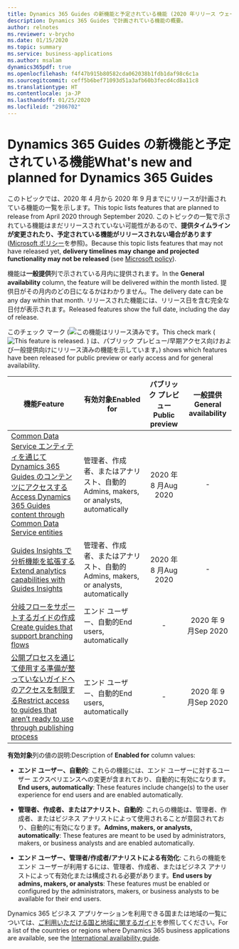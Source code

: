 ```yaml
---
title: Dynamics 365 Guides の新機能と予定されている機能 (2020 年リリース ウェーブ 1)
description: Dynamics 365 Guides で計画されている機能の概要。
author: relnotes
ms.reviewer: v-brycho
ms.date: 01/15/2020
ms.topic: summary
ms.service: business-applications
ms.author: msalam
dynamics365pdf: true
ms.openlocfilehash: f4f47b915b80582cda062038b1fdb1daf98c6c1a
ms.sourcegitcommit: ceff5b6bef71093d51a3afb60b3fecd4cd8a11c8
ms.translationtype: HT
ms.contentlocale: ja-JP
ms.lasthandoff: 01/25/2020
ms.locfileid: "2986702"
---
```

# <a name="whats-new-and-planned-for-dynamics-365-guides"></a><span data-ttu-id="945af-103">Dynamics 365 Guides の新機能と予定されている機能</span><span class="sxs-lookup"><span data-stu-id="945af-103">What's new and planned for Dynamics 365 Guides</span></span>

<span data-ttu-id="945af-104">このトピックでは、2020 年 4 月から 2020 年 9 月までにリリースが計画されている機能の一覧を示します。</span><span class="sxs-lookup"><span data-stu-id="945af-104">This topic lists features that are planned to release from April 2020 through September 2020.</span></span> <span data-ttu-id="945af-105">このトピックの一覧で示されている機能はまだリリースされていない可能性があるので、**提供タイムラインが変更されたり、予定されている機能がリリースされない場合があります** ([Microsoft ポリシー](https://go.microsoft.com/fwlink/p/?linkid=2007332)を参照)。</span><span class="sxs-lookup"><span data-stu-id="945af-105">Because this topic lists features that may not have released yet, **delivery timelines may change and projected functionality may not be released** (see [Microsoft policy](https://go.microsoft.com/fwlink/p/?linkid=2007332)).</span></span>

<span data-ttu-id="945af-106">機能は**一般提供**列で示されている月内に提供されます。</span><span class="sxs-lookup"><span data-stu-id="945af-106">In the **General availability** column, the feature will be delivered within the month listed.</span></span> <span data-ttu-id="945af-107">提供日がその月内のどの日になるかはわかりません。</span><span class="sxs-lookup"><span data-stu-id="945af-107">The delivery date can be any day within that month.</span></span> <span data-ttu-id="945af-108">リリースされた機能には、リリース日を含む完全な日付が表示されます。</span><span class="sxs-lookup"><span data-stu-id="945af-108">Released features show the full date, including the day of release.</span></span>

<span data-ttu-id="945af-109">このチェック マーク (![この機能はリリース済みです。](/dynamics365-release-plan/media/green-checkmark.png "この機能はリリース済みです。")</span><span class="sxs-lookup"><span data-stu-id="945af-109">This check mark (![This feature is released.](/dynamics365-release-plan/media/green-checkmark.png "This feature is released.")</span></span> <span data-ttu-id="945af-110">) は、パブリック プレビュー/早期アクセス向けおよび一般提供向けにリリース済みの機能を示しています。</span><span class="sxs-lookup"><span data-stu-id="945af-110">) shows which features have been released for public preview or early access and for general availability.</span></span>

| <span data-ttu-id="945af-111">機能</span><span class="sxs-lookup"><span data-stu-id="945af-111">Feature</span></span>    | <span data-ttu-id="945af-112">有効対象</span><span class="sxs-lookup"><span data-stu-id="945af-112">Enabled for</span></span>    |  <span data-ttu-id="945af-113">パブリック プレビュー</span><span class="sxs-lookup"><span data-stu-id="945af-113">Public preview</span></span> |  <span data-ttu-id="945af-114">一般提供</span><span class="sxs-lookup"><span data-stu-id="945af-114">General availability</span></span> | 
| ---------- |---------------- | :---------------: |:--------------: |
 | [<span data-ttu-id="945af-115">Common Data Service エンティティを通じて Dynamics 365 Guides のコンテンツにアクセスする</span><span class="sxs-lookup"><span data-stu-id="945af-115">Access Dynamics 365 Guides content through Common Data Service entities</span></span>](access-dynamics-365-guides-content-through-common-data-service-entities.md) | <span data-ttu-id="945af-116">管理者、作成者、またはアナリスト、自動的</span><span class="sxs-lookup"><span data-stu-id="945af-116">Admins, makers, or analysts, automatically</span></span> | <span data-ttu-id="945af-117">2020 年 8 月</span><span class="sxs-lookup"><span data-stu-id="945af-117">Aug 2020</span></span>|- | 
 | [<span data-ttu-id="945af-118">Guides Insights で分析機能を拡張する</span><span class="sxs-lookup"><span data-stu-id="945af-118">Extend analytics capabilities with Guides Insights</span></span>](extend-analytics-capabilities-guides-insights.md) | <span data-ttu-id="945af-119">管理者、作成者、またはアナリスト、自動的</span><span class="sxs-lookup"><span data-stu-id="945af-119">Admins, makers, or analysts, automatically</span></span> | <span data-ttu-id="945af-120">2020 年 8 月</span><span class="sxs-lookup"><span data-stu-id="945af-120">Aug 2020</span></span>|- | 
 | [<span data-ttu-id="945af-121">分岐フローをサポートするガイドの作成</span><span class="sxs-lookup"><span data-stu-id="945af-121">Create guides that support branching flows</span></span>](create-guides-that-support-branching-flows.md) | <span data-ttu-id="945af-122">エンド ユーザー、自動的</span><span class="sxs-lookup"><span data-stu-id="945af-122">End users, automatically</span></span> | -|<span data-ttu-id="945af-123">2020 年 9 月</span><span class="sxs-lookup"><span data-stu-id="945af-123">Sep 2020</span></span> | 
 | [<span data-ttu-id="945af-124">公開プロセスを通じて使用する準備が整っていないガイドへのアクセスを制限する</span><span class="sxs-lookup"><span data-stu-id="945af-124">Restrict access to guides that aren’t ready to use through publishing process</span></span>](restrict-access-guides-that-aren’t-ready-use-through-publishing-process.md) | <span data-ttu-id="945af-125">エンド ユーザー、自動的</span><span class="sxs-lookup"><span data-stu-id="945af-125">End users, automatically</span></span> | -|<span data-ttu-id="945af-126">2020 年 9 月</span><span class="sxs-lookup"><span data-stu-id="945af-126">Sep 2020</span></span> | 

<span data-ttu-id="945af-127">**有効対象**列の値の説明:</span><span class="sxs-lookup"><span data-stu-id="945af-127">Description of **Enabled for** column values:</span></span>

- <span data-ttu-id="945af-128">**エンド ユーザー、自動的**: これらの機能には、エンド ユーザーに対するユーザー エクスペリエンスへの変更が含まれており、自動的に有効になります。</span><span class="sxs-lookup"><span data-stu-id="945af-128">**End users, automatically**: These features include change(s) to the user experience for end users and are enabled automatically.</span></span>

- <span data-ttu-id="945af-129">**管理者、作成者、またはアナリスト、自動的**: これらの機能は、管理者、作成者、またはビジネス アナリストによって使用されることが意図されており、自動的に有効になります。</span><span class="sxs-lookup"><span data-stu-id="945af-129">**Admins, makers, or analysts, automatically**: These features are meant to be used by administrators, makers, or business analysts and are enabled automatically.</span></span>

- <span data-ttu-id="945af-130">**エンド ユーザー、管理者/作成者/アナリストによる有効化**: これらの機能をエンド ユーザーが利用するには、管理者、作成者、またはビジネス アナリストによって有効化または構成される必要があります。</span><span class="sxs-lookup"><span data-stu-id="945af-130">**End users by admins, makers, or analysts**: These features must be enabled or configured by the administrators, makers, or business analysts to be available for their end users.</span></span>


<span data-ttu-id="945af-131">Dynamics 365 ビジネス アプリケーションを利用できる国または地域の一覧については、[ご利用いただける国と地域に関するガイド](https://aka.ms/dynamics_365_international_availability_deck)を参照してください。</span><span class="sxs-lookup"><span data-stu-id="945af-131">For a list of the countries or regions where Dynamics 365 business applications are available, see the [International availability guide](https://aka.ms/dynamics_365_international_availability_deck).</span></span> 
